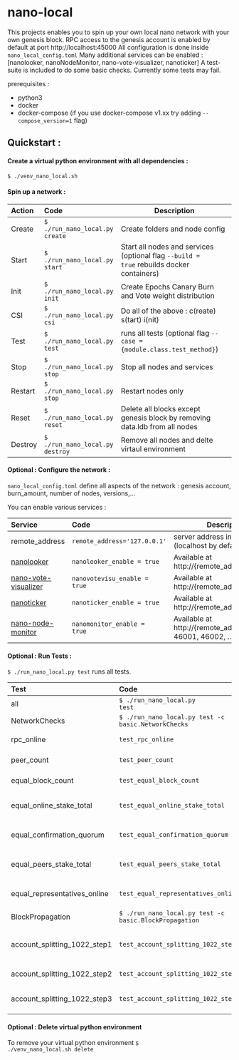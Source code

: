 # nano-local
This projects enables you to spin up your own local nano network with your own genesis block.
RPC access to the genesis account is enabled by default at port http://localhost:45000 
All configuration is done inside <code>nano_local_config.toml</code>
Many additional services can be enabled : [nanolooker, nanoNodeMonitor, nano-vote-visualizer, nanoticker]
A test-suite is included to do some basic checks. Currently some tests may fail.


prerequisites : 
* python3
* docker
* docker-compose (if you use docker-compose v1.xx try adding <code>--compose_version=1</code> flag)

## Quickstart :

#### Create a virtual python environment with all dependencies :

<code>$ ./venv_nano_local.sh</code>

#### Spin up a network :

| Action       | Code       | Description  |
| :----------  |:-----------| -----|
| Create | <code>$ ./run_nano_local.py create</code> | Create folders and node config |
| Start | <code>$ ./run_nano_local.py start</code> | Start all nodes and services (optional flag <code>--build = true</code> rebuilds docker containers)|
| Init |<code>$ ./run_nano_local.py init</code>  | Create Epochs Canary Burn and Vote weight distribution |
| CSI | <code>$ ./run_nano_local.py csi</code> | Do all of the above : c(reate) s(tart) i(nit) |
| Test |<code>$ ./run_nano_local.py test</code>  | runs all tests (optional flag <code>--case = {module.class.test_method}</code>) |
| Stop | <code>$ ./run_nano_local.py stop</code>|  Stop all nodes and services |
| Restart | <code>$ ./run_nano_local.py stop</code>|  Restart nodes only  |
| Reset | <code>$ ./run_nano_local.py reset</code> |  Delete all blocks except genesis block by removing data.ldb from all nodes |
| Destroy | <code>$ ./run_nano_local.py destroy</code> |  Remove all nodes and delte virtaul environment |


#### Optional : Configure the network :

<code>nano_local_config.toml</code> define all aspects of the network : genesis account, burn_amount, number of nodes, versions,...

You can enable various services :

| Service       | Code      | Description  |
| :-----------  |:----------| -----|
| remote_address | <code>remote_address='127.0.0.1'</code> | server address inside your LAN (localhost by default) |
| [nanolooker](https://github.com/running-coder/nanolooker) | <code>nanolooker_enable = true</code> | Available at http://{remote_address}:42000 |
| [nano-vote-visualizer](https://github.com/numsu/nano-vote-visualizer) | <code>nanovotevisu_enable = true</code> | Available at http://{remote_address}:42001 |
| [nanoticker](https://github.com/Joohansson/nanoticker) | <code>nanoticker_enable = true</code> | Available at http://{remote_address}:42002 |
| [nano-node-monitor](https://github.com/nanotools/nanoNodeMonitor)| <code>nanomonitor_enable = true</code> | Available at http://{remote_address}:46000, 46001, 46002, ... |

#### Optional : Run Tests :

<code>$ ./run_nano_local.py test</code> runs all tests.

| Test       | Code      | Description  |
| :-----------  |:----------| -----|
|all | <code>$ ./run_nano_local.py test</code> | run all tests|
|NetworkChecks|<code>$ ./run_nano_local.py test -c basic.NetworkChecks</code>|
|rpc_online|<code>test_rpc_online</code> | all nodes online|
|peer_count|<code>test_peer_count</code> | all nodes interconnected|
|equal_block_count|<code>test_equal_block_count</code> | all nodes have same blocks|
|equal_online_stake_total|<code>test_equal_online_stake_total</code> | all nodes see same online weight|
|equal_confirmation_quorum|<code>test_equal_confirmation_quorum</code> |all nodes have equal network view |
|equal_peers_stake_total|<code>test_equal_peers_stake_total</code> | all nodes have equal peer weight|
|equal_representatives_online|<code>test_equal_representatives_online</code> | all nodes have same online representatives|
|BlockPropagation|<code>$ ./run_nano_local.py test -c basic.BlockPropagation</code>|
|account_splitting_1022_step1|<code>test_account_splitting_1022_step1</code> | Create 1022 accounts by splitting each account into 2|
|account_splitting_1022_step2|<code>test_account_splitting_1022_step2</code> | Publish all blocks (2044)|
|account_splitting_1022_step3|<code>test_account_splitting_1022_step3</code> | Check if all blocks are confirmed|



#### Optional : Delete virtual python environment
To remove your virtual python environment 
<code>$ ./venv_nano_local.sh delete</code>


